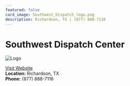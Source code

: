 ```yaml
---
featured: false
card_image: Southwest_Dispatch_logo.png
description: Richardson, TX | (877) 888-7116
---
```


# Southwest Dispatch Center
<img src="Southwest_Dispatch_logo.png" alt="Logo" style="max-width: 200px; height: auto;">

<a href="https://www.southwestdispatch.com">Visit Website</a>  
**Location:** Richardson, TX  
**Phone:** (877) 888-7116
